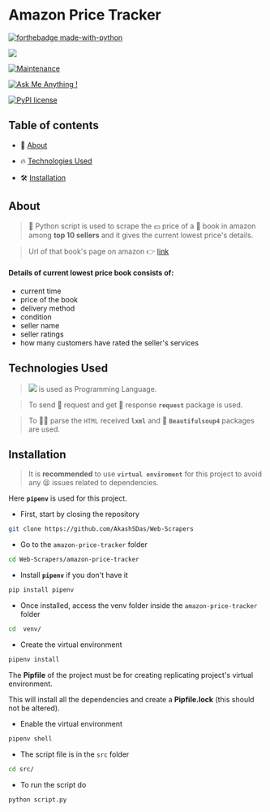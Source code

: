 # Amazon Price Tracker

[![forthebadge made-with-python](http://ForTheBadge.com/images/badges/made-with-python.svg)](https://www.python.org/)

[![](https://img.shields.io/badge/python-3.8-blue.svg)](https://www.python.org/downloads/release/python-380/)

[![Maintenance](https://img.shields.io/badge/Maintained%3F-yes-green.svg)](https://github.com/AkashSDas)

[![Ask Me Anything !](https://img.shields.io/badge/Ask%20me-anything-1abc9c.svg)](https://github.com/AkashSDas)

[![PyPI license](https://img.shields.io/pypi/l/ansicolortags.svg)](LICENSE)

## Table of contents

- 🧐 [ About](#about)

- 🔥 [Technologies Used](#technologies-used)

- 🛠 [Installation](#installation)

## About

> 🐍 Python script is used to scrape the 💵 price of a 📗 book in amazon among **top 10 sellers** and it gives the current lowest price's details.

> Url of that book's page on amazon 👉 [link](https://www.amazon.in/gp/offer-listing/0545289327/ref=dp_olp_all_mbc?ie=UTF8&condition=all)

#### Details of current lowest price book consists of:

- current time
- price of the book
- delivery method
- condition
- seller name
- seller ratings
- how many customers have rated the seller's services

## Technologies Used

> [![](https://img.shields.io/badge/python-3.8-blue.svg)](https://www.python.org/downloads/release/python-380/) is used as Programming Language.

> To send 🙏 request and get 🤲 response **`request`** package is used.

> To 🏋️‍♀️ parse the `HTML` received **`lxml`** and 🍜 **`Beautifulsoup4`** packages are used.

## Installation

> It is **recommended** to use **`virtual enviroment`** for this project to avoid any 😫 issues related to dependencies.

Here **`pipenv`** is used for this project.

- First, start by closing the repository

```bash
git clone https://github.com/AkashSDas/Web-Scrapers
```

- Go to the `amazon-price-tracker` folder

```bash
cd Web-Scrapers/amazon-price-tracker
```

- Install **`pipenv`** if you don't have it

```bash
pip install pipenv
```

- Once installed, access the venv folder inside the `amazon-price-tracker` folder

```bash
cd  venv/
```

- Create the virtual environment

```bash
pipenv install
```

The **Pipfile** of the project must be for creating replicating project's virtual environment.

This will install all the dependencies and create a **Pipfile.lock** (this should not be altered).

- Enable the virtual environment

```bash
pipenv shell
```

- The script file is in the `src` folder

```bash
cd src/
```

- To run the script do

```bash
python script.py
```
